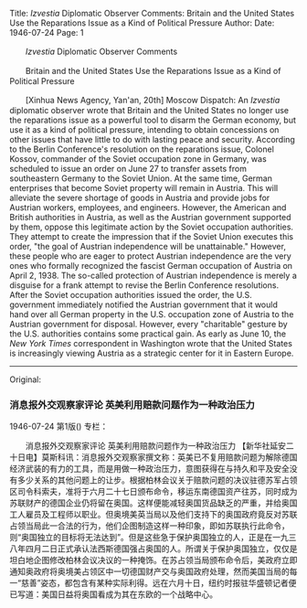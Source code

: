 Title: *Izvestia* Diplomatic Observer Comments: Britain and the United States Use the Reparations Issue as a Kind of Political Pressure
Author:
Date: 1946-07-24
Page: 1

　　*Izvestia* Diplomatic Observer Comments

　　Britain and the United States Use the Reparations Issue as a Kind of Political Pressure

　　[Xinhua News Agency, Yan'an, 20th] Moscow Dispatch: An *Izvestia* diplomatic observer wrote that Britain and the United States no longer use the reparations issue as a powerful tool to disarm the German economy, but use it as a kind of political pressure, intending to obtain concessions on other issues that have little to do with lasting peace and security. According to the Berlin Conference's resolution on the reparations issue, Colonel Kossov, commander of the Soviet occupation zone in Germany, was scheduled to issue an order on June 27 to transfer assets from southeastern Germany to the Soviet Union. At the same time, German enterprises that become Soviet property will remain in Austria. This will alleviate the severe shortage of goods in Austria and provide jobs for Austrian workers, employees, and engineers. However, the American and British authorities in Austria, as well as the Austrian government supported by them, oppose this legitimate action by the Soviet occupation authorities. They attempt to create the impression that if the Soviet Union executes this order, "the goal of Austrian independence will be unattainable." However, these people who are eager to protect Austrian independence are the very ones who formally recognized the fascist German occupation of Austria on April 2, 1938. The so-called protection of Austrian independence is merely a disguise for a frank attempt to revise the Berlin Conference resolutions. After the Soviet occupation authorities issued the order, the U.S. government immediately notified the Austrian government that it would hand over all German property in the U.S. occupation zone of Austria to the Austrian government for disposal. However, every "charitable" gesture by the U.S. authorities contains some practical gain. As early as June 10, the *New York Times* correspondent in Washington wrote that the United States is increasingly viewing Austria as a strategic center for it in Eastern Europe.



<hr /> 

Original: 


### 消息报外交观察家评论  英美利用赔款问题作为一种政治压力

1946-07-24
第1版()
专栏：

　　消息报外交观察家评论
    英美利用赔款问题作为一种政治压力
    【新华社延安二十日电】莫斯科讯：消息报外交观察家撰文称：英美已不复用赔款问题为解除德国经济武装的有力的工具，而是用做一种政治压力，意图获得在与持久和平及安全没有多少关系的其他问题上的让步。根据柏林会议关于赔款问题的决议驻德苏军占领区司令科索夫，准将于六月二十七日颁布命令，移运东南德国资产往苏，同时成为苏联财产的德国企业仍将留在奥国。这样便能减轻奥国货品缺乏的严重，并给奥国工人雇员及工程师以职业。但奥境美英当局以及他们支持下的奥国政府竟反对苏联占领当局此一合法的行为，他们企图制造这样一种印象，即如苏联执行此命令，则“奥国独立的目标将无法达到”。但是这些急于保护奥国独立的人，正是在一九三八年四月二日正式承认法西斯德国强占奥国的人。所谓关于保护奥国独立，仅仅是坦白地企图修改柏林会议决议的一种掩饰。在苏占领当局颁布命令后，美政府立即通知奥政府将奥境美占领区中一切德国财产交与奥国政府处理，然而美国当局的每一“慈善”姿态，都包含有某种实际利得。远在六月十日，纽约时报驻华盛顿记者便已写道：美国日益将奥国看成为其在东欧的一个战略中心。
